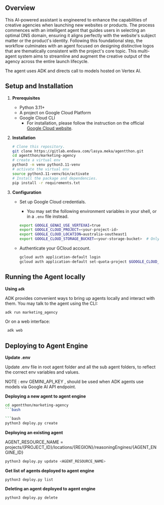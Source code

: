 ## Overview

This AI-powered assistant is engineered to enhance the capabilities of creative agencies when launching new websites or products. The process commences with an intelligent agent that guides users in selecting an optimal DNS domain, ensuring it aligns perfectly with the website's subject matter or the product's identity. Following this foundational step, the workflow culminates with an agent focused on designing distinctive logos that are thematically consistent with the project's core topic. This multi-agent system aims to streamline and augment the creative output of the agency across the entire launch lifecycle.

The agent uses ADK and directs call to models hosted on Vertex AI. 

## Setup and Installation

1.  **Prerequisites**

    *   Python 3.11+
    * A project on Google Cloud Platform
    * Google Cloud CLI
        *   For installation, please follow the instruction on the official
            [Google Cloud website](https://cloud.google.com/sdk/docs/install).

2.  **Installation**

    ```bash
    # Clone this repository.
    git clone https://gitlab.endava.com/lasya.meka/agentthon.git
    cd agentthon/marketing-agency
    # create a virtual env
    python3 -m venv python3.11-venv
    # activate the virtual env
    source python3.11-venv/bin/activate
    # Install the package and dependencies.
    pip install -r requirements.txt
    ```

3.  **Configuration**

    *   Set up Google Cloud credentials.

        *   You may set the following environment variables in your shell, or in
            a `.env` file instead.

        ```bash
        export GOOGLE_GENAI_USE_VERTEXAI=true
        export GOOGLE_CLOUD_PROJECT=<your-project-id>
        export GOOGLE_CLOUD_LOCATION=australia-southeast1
        export GOOGLE_CLOUD_STORAGE_BUCKET=<your-storage-bucket>  # Only required for deployment on Agent Engine
        ```

    *   Authenticate your GCloud account.

        ```bash
        gcloud auth application-default login
        gcloud auth application-default set-quota-project $GOOGLE_CLOUD_PROJECT
        ```


## Running the Agent locally

**Using `adk`**

ADK provides convenient ways to bring up agents locally and interact with them.
You may talk to the agent using the CLI:

```bash
adk run marketing_agency
```

Or on a web interface:

```bash
 adk web
```

## Deploying to Agent Engine

**Update .env**

Update .env file in root agent folder and all the sub agent folders, to reflect the correct env variables and values.

NOTE : env GEMINI_API_KEY , should be used when ADK agents use models via Google AI API endpoint.

**Deploying a new agent to agent engine**

```bash
cd agentthon/marketing-agency
```bash

```bash
python3 deploy.py create
```

**Deploying an existing agent**

AGENT_RESOURCE_NAME = projects/{PROJECT_ID}/locations/{REGION}/reasoningEngines/{AGENT_ENGINE_ID}

```bash
python3 deploy.py update <AGENT_RESOURCE_NAME>
```

**Get list of agents deployed to agent engine**

```bash
python3 deploy.py list
```

**Deleting an agent deployed to agent engine**
```bash
python3 deploy.py delete
```